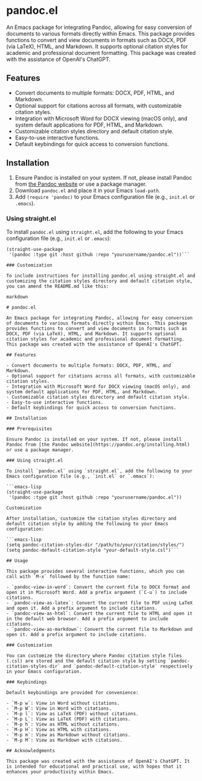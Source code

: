 # pandoc.el

An Emacs package for integrating Pandoc, allowing for easy conversion of documents to various formats directly within Emacs. This package provides functions to convert and view documents in formats such as DOCX, PDF (via LaTeX), HTML, and Markdown. It supports optional citation styles for academic and professional document formatting. This package was created with the assistance of OpenAI's ChatGPT.

## Features

- Convert documents to multiple formats: DOCX, PDF, HTML, and Markdown.
- Optional support for citations across all formats, with customizable citation styles.
- Integration with Microsoft Word for DOCX viewing (macOS only), and system default applications for PDF, HTML, and Markdown.
- Customizable citation styles directory and default citation style.
- Easy-to-use interactive functions.
- Default keybindings for quick access to conversion functions.

## Installation

1. Ensure Pandoc is installed on your system. If not, please install Pandoc from [the Pandoc website](https://pandoc.org/installing.html) or use a package manager.
2. Download `pandoc.el` and place it in your Emacs `load-path`.
3. Add `(require 'pandoc)` to your Emacs configuration file (e.g., `init.el` or `.emacs`).

### Using straight.el

To install `pandoc.el` using `straight.el`, add the following to your Emacs configuration file (e.g., `init.el` or `.emacs`):

```emacs-lisp
(straight-use-package
 '(pandoc :type git :host github :repo "yourusername/pandoc.el"))```

### Customization

To include instructions for installing pandoc.el using straight.el and customizing the citation styles directory and default citation style, you can amend the README.md like this:

markdown

# pandoc.el

An Emacs package for integrating Pandoc, allowing for easy conversion of documents to various formats directly within Emacs. This package provides functions to convert and view documents in formats such as DOCX, PDF (via LaTeX), HTML, and Markdown. It supports optional citation styles for academic and professional document formatting. This package was created with the assistance of OpenAI's ChatGPT.

## Features

- Convert documents to multiple formats: DOCX, PDF, HTML, and Markdown.
- Optional support for citations across all formats, with customizable citation styles.
- Integration with Microsoft Word for DOCX viewing (macOS only), and system default applications for PDF, HTML, and Markdown.
- Customizable citation styles directory and default citation style.
- Easy-to-use interactive functions.
- Default keybindings for quick access to conversion functions.

## Installation

### Prerequisites

Ensure Pandoc is installed on your system. If not, please install Pandoc from [the Pandoc website](https://pandoc.org/installing.html) or use a package manager.

### Using straight.el

To install `pandoc.el` using `straight.el`, add the following to your Emacs configuration file (e.g., `init.el` or `.emacs`):

```emacs-lisp
(straight-use-package
 '(pandoc :type git :host github :repo "yourusername/pandoc.el"))

Customization

After installation, customize the citation styles directory and default citation style by adding the following to your Emacs configuration:

```emacs-lisp
(setq pandoc-citation-styles-dir "/path/to/your/citation/styles/")
(setq pandoc-default-citation-style "your-default-style.csl")```

## Usage

This package provides several interactive functions, which you can call with `M-x` followed by the function name:

- `pandoc-view-in-word`: Convert the current file to DOCX format and open it in Microsoft Word. Add a prefix argument (`C-u`) to include citations.
- `pandoc-view-as-latex`: Convert the current file to PDF using LaTeX and open it. Add a prefix argument to include citations.
- `pandoc-view-as-html`: Convert the current file to HTML and open it in the default web browser. Add a prefix argument to include citations.
- `pandoc-view-as-markdown`: Convert the current file to Markdown and open it. Add a prefix argument to include citations.

### Customization

You can customize the directory where Pandoc citation style files (.csl) are stored and the default citation style by setting `pandoc-citation-styles-dir` and `pandoc-default-citation-style` respectively in your Emacs configuration.

### Keybindings

Default keybindings are provided for convenience:

- `M-p w`: View in Word without citations.
- `M-p W`: View in Word with citations.
- `M-p l`: View as LaTeX (PDF) without citations.
- `M-p L`: View as LaTeX (PDF) with citations.
- `M-p h`: View as HTML without citations.
- `M-p H`: View as HTML with citations.
- `M-p m`: View as Markdown without citations.
- `M-p M`: View as Markdown with citations.

## Acknowledgments

This package was created with the assistance of OpenAI's ChatGPT. It is intended for educational and practical use, with hopes that it enhances your productivity within Emacs.
